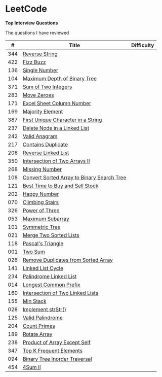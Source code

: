 # LeetCode
**Top Interview Questions**

The questions I have reviewed

| # | Title |  Difficulty |
| --- | --- | --- |
| 344 | [Reverse String ](https://github.com/zhan2661/LeetCode/blob/master/Java/reverseString.java) |      |
| 422 | [Fizz Buzz](https://github.com/zhan2661/LeetCode/blob/master/Java/fizzBuzz.java) |     |
| 136 | [Single Number](https://github.com/zhan2661/LeetCode/blob/master/Java/singleNumber.java) |  |
| 104 | [Maximum Depth of Binary Tree](https://github.com/zhan2661/LeetCode/blob/master/Java/%20maxDepth.java) |  |
| 371 | [Sum of Two Integers](https://github.com/zhan2661/LeetCode/blob/master/Java/getSum.java)    |  |
| 283 | 	[Move Zeroes](https://github.com/zhan2661/LeetCode/blob/master/Java/moveZeroes.java)   |  |
| 171 | [Excel Sheet Column Number](https://github.com/zhan2661/LeetCode/blob/master/Java/titleToNumber.java)    | |
| 169 | [Majority Element](https://github.com/zhan2661/LeetCode/blob/master/Java/majorityElement.java)    | |
| 387 | [First Unique Character in a String](https://github.com/zhan2661/LeetCode/blob/master/Java/firstUniqChar.java)   |  |
| 237 | [Delete Node in a Linked List](https://github.com/zhan2661/LeetCode/blob/master/Java/deleteNode.java)  |  |
| 242 | [Valid Anagram](https://github.com/zhan2661/LeetCode/blob/master/Java/isAnagram.java)    |  |
| 217 | [Contains Duplicate](https://github.com/zhan2661/LeetCode/blob/master/Java/containsDuplicate.java)  |  |
| 206 | [Reverse Linked List](https://github.com/zhan2661/LeetCode/blob/master/Java/%20reverseList.java)  |  |
| 350 | [Intersection of Two Arrays II](https://github.com/zhan2661/LeetCode/blob/master/Java/intersect.java) |  |
| 268 | [Missing Number](https://github.com/zhan2661/LeetCode/blob/master/Java/missingNumber.java)  |  |
| 108 | [Convert Sorted Array to Binary Search Tree  ](https://github.com/zhan2661/LeetCode/blob/master/Java/sortedArrayToBST.java)     |  | 
| 121 | [Best Time to Buy and Sell Stock](https://github.com/zhan2661/LeetCode/blob/master/Java/maxProfit.java)     |  | 
| 202 | [Happy Number ](https://github.com/zhan2661/LeetCode/blob/master/Java/isHappy.java)     |  | 
| 070 | [Climbing Stairs ](https://github.com/zhan2661/LeetCode/blob/master/Java/climbStairs.java)     |  | 
| 326 | [Power of Three ](https://github.com/zhan2661/LeetCode/blob/master/Java/isPowerOfThree.java)     |  | 
| 053 | [Maximum Subarray ](https://github.com/zhan2661/LeetCode/blob/master/Java/maxSubArray.java)     |  | 
| 101 | [Symmetric Tree](https://github.com/zhan2661/LeetCode/blob/master/Java/isSymmetric.java)     |  | 
| 021 | [Merge Two Sorted Lists](https://github.com/zhan2661/LeetCode/blob/master/Java/%20mergeTwoLists.java)     |  | 
| 118 | [Pascal's Triangle](https://github.com/zhan2661/LeetCode/blob/master/Java/%20generate.java)   |  | 
| 001 | [Two Sum](https://github.com/zhan2661/LeetCode/blob/master/Java/twoSum.java)|  |
| 026 | [Remove Duplicates from Sorted Array](https://github.com/zhan2661/LeetCode/blob/master/Java/removeDuplicates.java)|  |
| 141 | [Linked List Cycle](https://github.com/zhan2661/LeetCode/blob/master/Java/hasCycle.java)|  |
| 234 | [Palindrome Linked List](https://github.com/zhan2661/LeetCode/blob/master/Java/isPalindrome.java)|  |
| 014 | [Longest Common Prefix](https://github.com/zhan2661/LeetCode/blob/master/Java/longestCommonPrefix.java)|  |
| 160 | [Intersection of Two Linked Lists](https://github.com/zhan2661/LeetCode/blob/master/Java/getIntersectionNode.java)|  |
| 155 | [Min Stack](https://github.com/zhan2661/LeetCode/blob/master/Java/%20MinStack.java)|  |
| 028 | [Implement strStr()](https://github.com/zhan2661/LeetCode/blob/master/Java/strStr.java)|  |
| 125 | [Valid Palindrome]()|  |
| 204 | [Count Primes]()|  |
| 189 | [Rotate Array]()|  |
| 238 | [Product of Array Except Self]()|  |
| 347 | [Top K Frequent Elements]()|  |
| 094 | [Binary Tree Inorder Traversal]()|  |
| 454 | [4Sum II]()|   |
